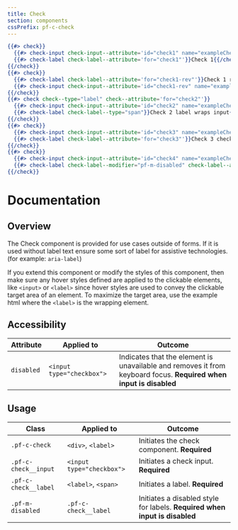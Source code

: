 ```yaml
---
title: Check
section: components
cssPrefix: pf-c-check
---
```


```hbs title=Check-example
{{#> check}}
  {{#> check-input check-input--attribute='id="check1" name="exampleCheck1"'}}{{/check-input}}
  {{#> check-label check-label--attribute='for="check1"'}}Check 1{{/check-label}}
{{/check}}
{{#> check}}
  {{#> check-label check-label--attribute='for="check1-rev"'}}Check 1 reversed{{/check-label}}
  {{#> check-input check-input--attribute='id="check1-rev" name="exampleCheck2"'}}{{/check-input}}
{{/check}}
{{#> check check--type="label" check--attribute='for="check2"'}}
  {{#> check-input check-input--attribute='id="check2" name="exampleCheck3"'}}{{/check-input}}
  {{#> check-label check-label--type="span"}}Check 2 label wraps input{{/check-label}}
{{/check}}
{{#> check}}
  {{#> check-input check-input--attribute='id="check3" name="exampleCheck4" checked'}}{{/check-input}}
  {{#> check-label check-label--attribute='for="check3"'}}Check 3 checked{{/check-label}}
{{/check}}
{{#> check}}
  {{#> check-input check-input--attribute='id="check4" name="exampleCheck5" disabled'}}{{/check-input}}
  {{#> check-label check-label--modifier="pf-m-disabled" check-label--attribute='for="check4"'}}Check 4 disabled{{/check-label}}
{{/check}}
```

# Documentation
## Overview

The Check component is provided for use cases outside of forms. If it is used without label text ensure some sort of label for assistive technologies. (for example: `aria-label`)

If you extend this component or modify the styles of this component, then make sure any hover styles defined are applied to the clickable elements, like `<input>` or `<label>` since hover styles are used to convey the clickable target area of an element. To maximize the target area, use the example html where the `<label>` is the wrapping element.

## Accessibility

| Attribute | Applied to | Outcome |
| -- | -- | -- |
| `disabled` | `<input type="checkbox">` | Indicates that the element is unavailable and removes it from keyboard focus. **Required when input is disabled** |

## Usage

| Class | Applied to | Outcome |
| -- | -- | -- |
| `.pf-c-check` | `<div>`, `<label>` |  Initiates the check component. **Required**  |
| `.pf-c-check__input` | `<input type="checkbox">` |  Initiates a check input. **Required**  |
| `.pf-c-check__label` | `<label>`, `<span>` |  Initiates a label. **Required**  |
| `.pf-m-disabled` | `.pf-c-check__label` |  Initiates a disabled style for labels. **Required when input is disabled** |